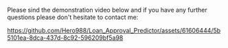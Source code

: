 Please sind the demonstration video below and if you have any further questions please don't hesitate to contact me:

https://github.com/Hero988/Loan_Approval_Predictor/assets/61606444/5b5101ea-8dca-437d-8c92-596209bf5a98
